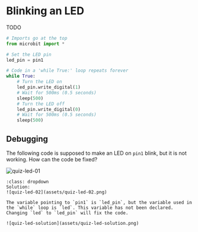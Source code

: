 # Blinking an LED





TODO

```python
# Imports go at the top
from microbit import *

# Set the LED pin
led_pin = pin1

# Code in a 'while True:' loop repeats forever
while True:
    # Turn the LED on
    led_pin.write_digital(1)
    # Wait for 500ms (0.5 seconds)
    sleep(500)
    # Turn the LED off
    led_pin.write_digital(0)
    # Wait for 500ms (0.5 seconds)
    sleep(500)

```

## Debugging

The following code is supposed to make an LED on `pin1` blink, but it is not working. How can the code be fixed?

![quiz-led-01](assets/quiz-led-01.png)

```{admonition} Click here to reveal the solutions.
:class: dropdown
Solution:
![quiz-led-02](assets/quiz-led-02.png)

The variable pointing to `pin1` is `led_pin`, but the variable used in the `while` loop is `led`. This variable has not been declared. Changing `led` to `led_pin` will fix the code.

![quiz-led-solution](assets/quiz-led-solution.png)

```